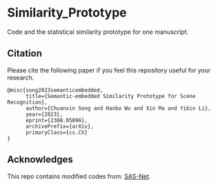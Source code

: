 # Similarity_Prototype
 Code and the statistical similarity prototype for one manuscript.


## Citation
Please cite the following paper if you feel this repository useful for your research.
```
@misc{song2023semanticembedded,
      title={Semantic-embedded Similarity Prototype for Scene Recognition}, 
      author={Chuanxin Song and Hanbo Wu and Xin Ma and Yibin Li},
      year={2023},
      eprint={2308.05896},
      archivePrefix={arXiv},
      primaryClass={cs.CV}
}
```

## Acknowledges
This repo contains modified codes from: [SAS-Net](https://github.com/vpulab/Semantic-Aware-Scene-Recognition).
